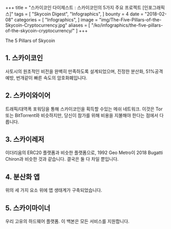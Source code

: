 +++
title = "스카이코인 다이제스트 : 스카이코인의 5가지 주요 프로젝트 [인포그래픽스]"
tags = [
    "Skycoin Digest",
    "Infographics",
]
bounty = 4
date = "2018-02-08"
categories = [
    "Infographics",
]
image = "img/The-Five-Pillars-of-the-Skycoin-Cryptocurrency.jpg"
aliases = [
	"/ko/infographics/the-five-pillars-of-the-skycoin-cryptocurrency/"
]
+++

The 5 Pillars of Skycoin

## __1. 스카이코인__

사토시의 원초적인 비전을 완벽히 만족하도록 설계되었으며, 진정한 분산화, 51%공격 예방, 번개같이 빠른 속도의 암호화폐입니다.

## __2. 스카이와이어__

트래픽/대역폭 포워딩을 통해 스카이코인을 획득할 수있는 메쉬 네트워크. 이것은 Tor 또는 BitTorrent와 비슷하지만, 당신이 참가를 위해 비용을 지불해야 한다는 점에서 다릅니다.

## __3. 스카이레저__

이더리움의 ERC20 플랫폼과 비슷한 플랫폼으로, 1992 Geo Metro이 2018 Bugatti Chiron과 비슷한 것과 같습니다. 결국은 둘 다 차일 뿐입니다.

## __4. 분산화 앱__

위의 세 가지 요소 위에 앱 생태계가 구축되었습니다.

## __5. 스카이마이너__
우리 고유의 하드웨어 플랫폼. 이 백본은 모든 서비스를 지원합니다.
